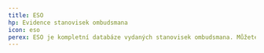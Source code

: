 ```yaml
---
title: ESO
hp: Evidence stanovisek ombudsmana
icon: eso
perex: ESO je kompletní databáze vydaných stanovisek ombudsmana. Můžete v něm hledat podle konkrétní spisové značky nebo třeba dle oblasti práva.
---
```


